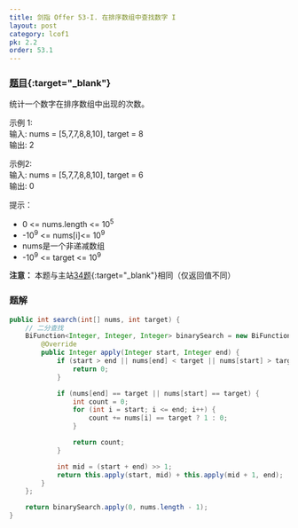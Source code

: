 ```yaml
---
title: 剑指 Offer 53-I. 在排序数组中查找数字 I
layout: post
category: lcof1
pk: 2.2
order: 53.1
---
```


### [题目](https://leetcode-cn.com/problems/zai-pai-xu-shu-zu-zhong-cha-zhao-shu-zi-lcof/){:target="_blank"}

统计一个数字在排序数组中出现的次数。

示例 1:  
输入: nums = [5,7,7,8,8,10], target = 8  
输出: 2

示例2:  
输入: nums = [5,7,7,8,8,10], target = 6  
输出: 0

提示：  
- 0 <= nums.length <= 10<sup>5</sup>  
- -10<sup>9</sup> <= nums[i]<= 10<sup>9</sup>  
- nums是一个非递减数组  
- -10<sup>9</sup> <= target <= 10<sup>9</sup>


**注意：** 本题与主站[34题](https://leetcode-cn.com/problems/find-first-and-last-position-of-element-in-sorted-array/){:target="_blank"}相同（仅返回值不同）

### 题解

```java
public int search(int[] nums, int target) {
    // 二分查找
    BiFunction<Integer, Integer, Integer> binarySearch = new BiFunction<Integer, Integer, Integer>() {
        @Override
        public Integer apply(Integer start, Integer end) {
            if (start > end || nums[end] < target || nums[start] > target) {
                return 0;
            }

            if (nums[end] == target || nums[start] == target) {
                int count = 0;
                for (int i = start; i <= end; i++) {
                    count += nums[i] == target ? 1 : 0;
                }

                return count;
            }

            int mid = (start + end) >> 1;
            return this.apply(start, mid) + this.apply(mid + 1, end);
        }
    };

    return binarySearch.apply(0, nums.length - 1);
}
```